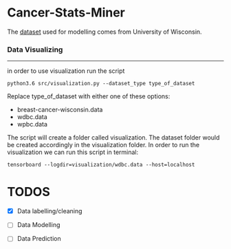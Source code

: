 # Cancer-Stats-Miner

The [dataset](http://archive.ics.uci.edu/ml/datasets/Breast+Cancer+Wisconsin+%28Original%29) used for modelling comes from University of Wisconsin.


### Data Visualizing
---
in order to use visualization
run the script 

```python3.6 src/visualization.py --dataset_type type_of_dataset```

Replace type_of_dataset with either one of these options: 
- breast-cancer-wisconsin.data
- wdbc.data
- wpbc.data

The script will create a folder called visualization. The dataset folder would be created accordingly 
in the visualization folder. In order to run the visualization we can run this script in terminal:

```tensorboard --logdir=visualization/wdbc.data --host=localhost ```



# TODOS

- [X] Data labelling/cleaning

- [ ] Data Modelling

- [ ] Data Prediction
